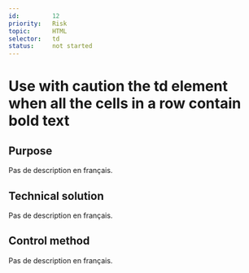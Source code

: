 ```yaml
---
id:         12
priority:   Risk
topic:      HTML
selector:   td
status:     not started
---
```


# Use with caution the td element when all the cells in a row contain bold text

## Purpose

Pas de description en français.

## Technical solution

Pas de description en français.

## Control method

Pas de description en français.
